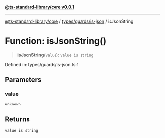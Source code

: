 [**@ts-standard-library/core v0.0.1**](../../../../README.md)

***

[@ts-standard-library/core](../../../../modules.md) / [types/guards/is-json](../README.md) / isJsonString

# Function: isJsonString()

> **isJsonString**(`value`): `value is string`

Defined in: types/guards/is-json.ts:1

## Parameters

### value

`unknown`

## Returns

`value is string`
